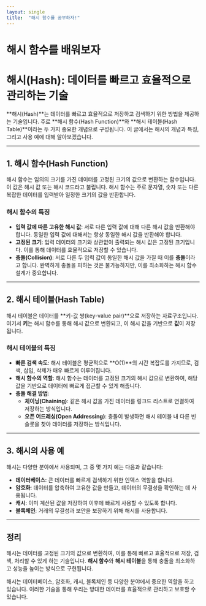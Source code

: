 ```yaml
---
layout: single
title:  "해시 함수를 공부하자!"
---
```


# 해시 함수를 배워보자
# 해시(Hash): 데이터를 빠르고 효율적으로 관리하는 기술

**해시(Hash)**는 데이터를 빠르고 효율적으로 저장하고 검색하기 위한 방법을 제공하는 기술입니다. 주로 **해시 함수(Hash Function)**와 **해시 테이블(Hash Table)**이라는 두 가지 중요한 개념으로 구성됩니다. 이 글에서는 해시의 개념과 특징, 그리고 사용 예에 대해 알아보겠습니다.

---

## 1. 해시 함수(Hash Function)

해시 함수는 임의의 크기를 가진 데이터를 고정된 크기의 값으로 변환하는 함수입니다. 이 값은 해시 값 또는 해시 코드라고 불립니다. 해시 함수는 주로 문자열, 숫자 또는 다른 복잡한 데이터를 입력받아 일정한 크기의 값을 반환합니다.

### 해시 함수의 특징
- **입력 값에 따른 고유한 해시 값**: 서로 다른 입력 값에 대해 다른 해시 값을 반환해야 합니다. 동일한 입력 값에 대해서는 항상 동일한 해시 값을 반환해야 합니다.
- **고정된 크기**: 입력 데이터의 크기와 상관없이 출력되는 해시 값은 고정된 크기입니다. 이를 통해 데이터를 효율적으로 저장할 수 있습니다.
- **충돌(Collision)**: 서로 다른 두 입력 값이 동일한 해시 값을 가질 때 이를 **충돌**이라고 합니다. 완벽하게 충돌을 피하는 것은 불가능하지만, 이를 최소화하는 해시 함수 설계가 중요합니다.

---

## 2. 해시 테이블(Hash Table)

해시 테이블은 데이터를 **키-값 쌍(key-value pair)**으로 저장하는 자료구조입니다. 여기서 **키**는 해시 함수를 통해 해시 값으로 변환되고, 이 해시 값을 기반으로 **값**이 저장됩니다.

### 해시 테이블의 특징
- **빠른 검색 속도**: 해시 테이블은 평균적으로 **O(1)**의 시간 복잡도를 가지므로, 검색, 삽입, 삭제가 매우 빠르게 이루어집니다.
- **해시 함수의 역할**: 해시 함수는 데이터를 고정된 크기의 해시 값으로 변환하여, 해당 값을 기반으로 데이터에 빠르게 접근할 수 있게 해줍니다.
- **충돌 해결 방법**:
  - **체이닝(Chaining)**: 같은 해시 값을 가진 데이터를 링크드 리스트로 연결하여 저장하는 방식입니다.
  - **오픈 어드레싱(Open Addressing)**: 충돌이 발생하면 해시 테이블 내 다른 빈 슬롯을 찾아 데이터를 저장하는 방식입니다.

---

## 3. 해시의 사용 예

해시는 다양한 분야에서 사용되며, 그 중 몇 가지 예는 다음과 같습니다:

- **데이터베이스**: 큰 데이터를 빠르게 검색하기 위한 인덱스 역할을 합니다.
- **암호화**: 데이터를 압축하여 고유한 값을 만들고, 데이터의 무결성을 확인하는 데 사용됩니다.
- **캐시**: 이미 계산된 값을 저장하여 이후에 빠르게 사용할 수 있도록 합니다.
- **블록체인**: 거래의 무결성과 보안을 보장하기 위해 해시를 사용합니다.

---

## 정리

해시는 데이터를 고정된 크기의 값으로 변환하여, 이를 통해 빠르고 효율적으로 저장, 검색, 처리할 수 있게 하는 기술입니다. **해시 함수**와 **해시 테이블**을 통해 충돌을 최소화하고 성능을 높이는 방식으로 구현됩니다.

해시는 데이터베이스, 암호화, 캐시, 블록체인 등 다양한 분야에서 중요한 역할을 하고 있습니다. 이러한 기술을 통해 우리는 방대한 데이터를 효율적으로 관리하고 보호할 수 있습니다.
